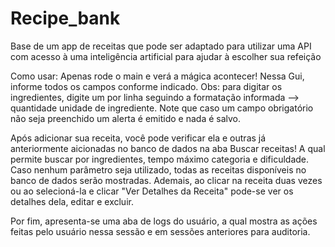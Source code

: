 # Recipe_bank
Base de um app de receitas que pode ser adaptado para utilizar uma API com acesso à uma inteligência artificial para ajudar à escolher sua refeição

Como usar:
Apenas rode o main e verá a mágica acontecer! 
Nessa Gui, informe todos os campos conforme indicado. Obs: para digitar os ingredientes, digite um por linha seguindo a formatação informada --> quantidade unidade de ingrediente.
Note que caso um campo obrigatório não seja preenchido um alerta é emitido e nada é salvo.

Após adicionar sua receita, você pode verificar ela e outras já anteriormente aicionadas no banco de dados na aba Buscar receitas! A qual permite buscar por ingredientes, tempo máximo categoria e dificuldade. Caso nenhum parâmetro seja utilizado, todas as receitas disponíveis no banco de dados serão mostradas.
Ademais, ao clicar na receita duas vezes ou ao selecioná-la e clicar "Ver Detalhes da Receita" pode-se ver os detalhes dela, editar e excluir.

Por fim, apresenta-se uma aba de logs do usuário, a qual mostra as ações feitas pelo usuário nessa sessão e em sessões anteriores para auditoria.

